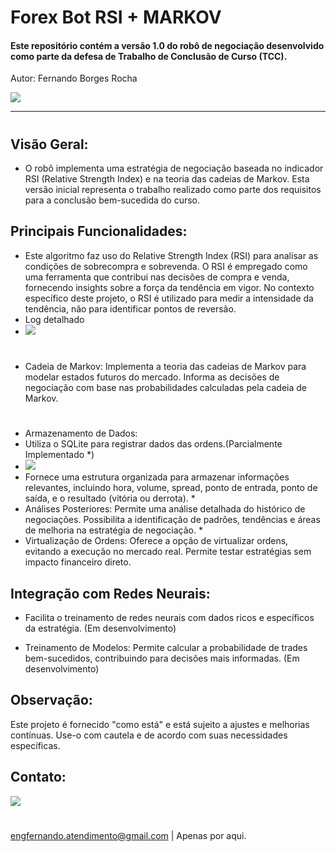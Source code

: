 # Forex Bot RSI + MARKOV 

#### Este repositório contém a versão 1.0 do robô de negociação desenvolvido como parte da defesa de Trabalho de Conclusão de Curso (TCC).

Autor:
Fernando Borges Rocha

[![](https://i.ibb.co/nbnGSCM/973a9dae-2058-42ae-930a-8fbba5c5846d.png)](https://bdta.ufra.edu.br/jspui/retrieve/973a9dae-2058-42ae-930a-8fbba5c5846d)

---
#
## Visão Geral:
- O robô implementa uma estratégia de negociação baseada no indicador RSI (Relative Strength Index) e na teoria das cadeias de Markov. Esta versão inicial representa o trabalho realizado como parte dos requisitos para a conclusão bem-sucedida do curso.

## Principais Funcionalidades:

- Este algoritmo faz uso do Relative Strength Index (RSI) para analisar as condições de sobrecompra e sobrevenda. O RSI é empregado como uma ferramenta que contribui nas decisões de compra e venda, fornecendo insights sobre a força da tendência em vigor. No contexto específico deste projeto, o RSI é utilizado para medir a intensidade da tendência, não para identificar pontos de reversão.
- Log detalhado
- [![](https://i.ibb.co/LJCKJZp/log.png)](https://bdta.ufra.edu.br/jspui/retrieve/973a9dae-2058-42ae-930a-8fbba5c5846d) 
#
- Cadeia de Markov: Implementa a teoria das cadeias de Markov para modelar estados futuros do mercado. Informa as decisões de negociação com base nas probabilidades calculadas pela cadeia de Markov.
#
- Armazenamento de Dados:
- Utiliza o SQLite para registrar dados das ordens.(Parcialmente Implementado *)
- [![](https://i.ibb.co/7Wm6X0N/database.png)](https://bdta.ufra.edu.br/jspui/retrieve/973a9dae-2058-42ae-930a-8fbba5c5846d) 
- Fornece uma estrutura organizada para armazenar informações relevantes, incluindo hora, volume, spread, ponto de entrada, ponto de saída, e o resultado (vitória ou derrota). *
- Análises Posteriores: Permite uma análise detalhada do histórico de negociações. Possibilita a identificação de padrões, tendências e áreas de melhoria na estratégia de negociação. *
- Virtualização de Ordens: Oferece a opção de virtualizar ordens, evitando a execução no mercado real. Permite testar estratégias sem impacto financeiro direto.

## Integração com Redes Neurais: 

- Facilita o treinamento de redes neurais com dados ricos e específicos da estratégia. (Em desenvolvimento)

- Treinamento de Modelos: Permite calcular a probabilidade de trades bem-sucedidos, contribuindo para decisões mais informadas. (Em desenvolvimento)


## Observação:

 Este projeto é fornecido "como está" e está sujeito a ajustes e melhorias contínuas. Use-o com cautela e de acordo com suas necessidades específicas.
 
 
 ## Contato:
 
 [![](https://i.ibb.co/bX0sdnX/116340.png)](https://bdta.ufra.edu.br/jspui/retrieve/973a9dae-2058-42ae-930a-8fbba5c5846d) 
 #
 engfernando.atendimento@gmail.com | Apenas por aqui. 
